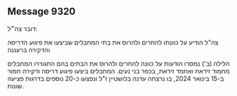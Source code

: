 ## Message 9320

דובר צה״ל:

צה"ל הודיע על כוונתו להחרים ולהרוס את בתי המחבלים שביצעו את פיגוע הדריסה והדקירה ברעננה

הלילה (ב') נמסרו הודעות על כוונה להחרים ולהרוס את הבתים בהם התגוררו המחבלים מחמוד זידאת ואחמד זידאת, בכפר בני נעים. המחבלים ביצעו פיגוע דריסה ודקירה חמור ב-15 בינואר 2024, בו נרצחה עדנה בלושטיין ז"ל ונפצעו כ-20 נוספים בדרגות פציעה שונות.

